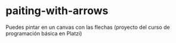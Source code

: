 # paiting-with-arrows
Puedes pintar en un canvas con las flechas (proyecto del curso de programación básica en Platzi)
